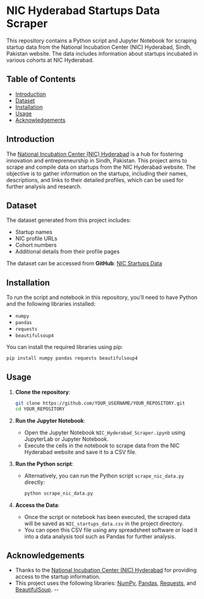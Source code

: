 # NIC Hyderabad Startups Data Scraper

This repository contains a Python script and Jupyter Notebook for scraping startup data from the National Incubation Center (NIC) Hyderabad, Sindh, Pakistan website. The data includes information about startups incubated in various cohorts at NIC Hyderabad.

## Table of Contents
- [Introduction](#introduction)
- [Dataset](#dataset)
- [Installation](#installation)
- [Usage](#usage)
- [Acknowledgements](#acknowledgements)

## Introduction
The [National Incubation Center (NIC) Hyderabad](https://nichyderabad.com) is a hub for fostering innovation and entrepreneurship in Sindh, Pakistan. This project aims to scrape and compile data on startups from the NIC Hyderabad website. The objective is to gather information on the startups, including their names, descriptions, and links to their detailed profiles, which can be used for further analysis and research.

## Dataset
The dataset generated from this project includes:
- Startup names
- NIC profile URLs
- Cohort numbers
- Additional details from their profile pages

The dataset can be accessed from **GitHub**: [NIC Startups Data](https://github.com/codewithawr/NIC-hydrabad-Startups-Data)

## Installation
To run the script and notebook in this repository, you'll need to have Python and the following libraries installed:

- `numpy`
- `pandas`
- `requests`
- `beautifulsoup4`

You can install the required libraries using pip:

```bash
pip install numpy pandas requests beautifulsoup4
```

## Usage
1. **Clone the repository**:
   ```bash
   git clone https://github.com/YOUR_USERNAME/YOUR_REPOSITORY.git
   cd YOUR_REPOSITORY
   ```

2. **Run the Jupyter Notebook**:
   - Open the Jupyter Notebook `NIC_Hyderabad_Scraper.ipynb` using JupyterLab or Jupyter Notebook.
   - Execute the cells in the notebook to scrape data from the NIC Hyderabad website and save it to a CSV file.

3. **Run the Python script**:
   - Alternatively, you can run the Python script `scrape_nic_data.py` directly:
     ```bash
     python scrape_nic_data.py
     ```

4. **Access the Data**:
   - Once the script or notebook has been executed, the scraped data will be saved as `NIC_startups_data.csv` in the project directory.
   - You can open this CSV file using any spreadsheet software or load it into a data analysis tool such as Pandas for further analysis.

## Acknowledgements
- Thanks to the [National Incubation Center (NIC) Hyderabad](https://nichyderabad.com) for providing access to the startup information.
- This project uses the following libraries: [NumPy](https://numpy.org/), [Pandas](https://pandas.pydata.org/), [Requests](https://docs.python-requests.org/en/master/), and [BeautifulSoup](https://www.crummy.com/software/BeautifulSoup/).
--

